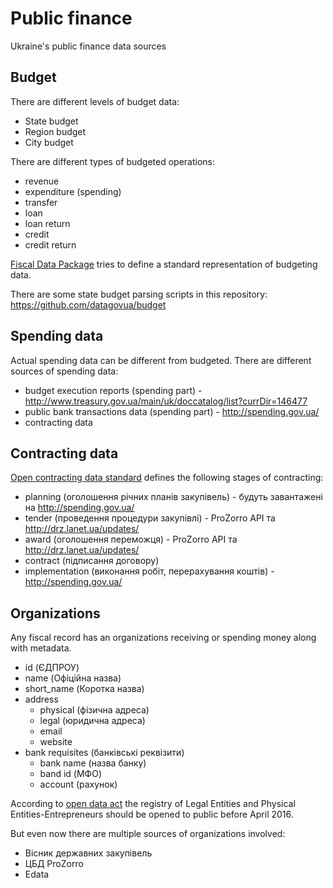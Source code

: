 # Public finance

Ukraine's public finance data sources

## Budget

There are different levels of budget data:

 * State budget
 * Region budget
 * City budget

There are different types of budgeted operations:

* revenue
* expenditure (spending)
* transfer
* loan
* loan return
* credit
* credit return

[Fiscal Data Package](http://fiscal.dataprotocols.org/spec/#data-files) tries to define a standard representation of budgeting data.

There are some state budget parsing scripts in this repository: https://github.com/datagovua/budget

## Spending data

Actual spending data can be different from budgeted.
There are different sources of spending data:

* budget execution reports (spending part) - http://www.treasury.gov.ua/main/uk/doccatalog/list?currDir=146477
* public bank transactions data (spending part) - http://spending.gov.ua/
* contracting data

## Contracting data

[Open contracting data standard](http://ocds.open-contracting.org/standard/r/1__0__0/en/schema/reference/) defines the following stages of contracting:

* planning (оголошення річних планів закупівель) - будуть завантажені на http://spending.gov.ua/
* tender (проведення процедури закупівлі) - ProZorro API та http://drz.lanet.ua/updates/
* award (оголошення переможця) - ProZorro API та http://drz.lanet.ua/updates/
* contract (підписання договору)
* implementation (виконання робіт, перерахування коштів) - http://spending.gov.ua/

## Organizations

Any fiscal record has an organizations receiving or spending money along with metadata.

  * id (ЄДПРОУ)
  * name (Офіційна назва)
  * short_name (Коротка назва)
  * address
    * physical (фізична адреса)
    * legal (юридична адреса)
    * email
    * website
  * bank requisites (банківські реквізити)
    * bank name (назва банку)
    * band id (МФО)
    * account (рахунок)

According to [open data act](http://www.kmu.gov.ua/control/uk/cardnpd?docid=248573101) the registry of Legal Entities and Physical Entities-Entrepreneurs should be opened to public before April 2016.

But even now there are multiple sources of organizations involved:

  * Вісник державних закупівель
  * ЦБД ProZorro
  * Edata
